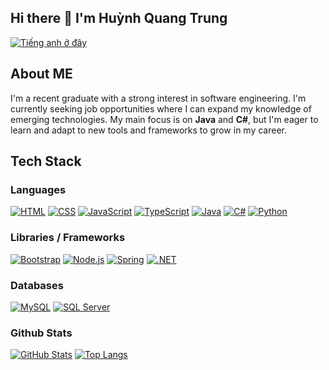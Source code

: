 ## Hi there 👋 I'm Huỳnh Quang Trung

[![Tiếng anh ở đây](https://img.shields.io/badge/Vietnamese_here!-bcdfff?style=for-the-badge&stype=for-the-badge&logoSize=40&label=Tiếng+việt+ở+đây!&labelColor=3178C6)](./README.md)

## About ME

I'm a recent graduate with a strong interest in software engineering. I'm currently seeking job opportunities where I can expand my knowledge of emerging technologies. My main focus is on **Java** and **C#**, but I'm eager to learn and adapt to new tools and frameworks to grow in my career.

## Tech Stack

### Languages

[![HTML](https://img.shields.io/badge/HTML5-E34F26?style=for-the-badge&logo=html5&logoColor=white)](https://developer.mozilla.org/en-US/docs/Web/HTML)
[![CSS](https://img.shields.io/badge/CSS3-1572B6?style=for-the-badge&logo=css3&logoColor=white)](https://developer.mozilla.org/en-US/docs/Web/CSS)
[![JavaScript](https://img.shields.io/badge/JavaScript-F7DF1E?style=for-the-badge&logo=javascript&logoColor=black)](https://developer.mozilla.org/en-US/docs/Web/JavaScript)
[![TypeScript](https://img.shields.io/badge/TypeScript-3178C6?style=for-the-badge&logo=typescript&logoColor=white)](https://www.typescriptlang.org/)
[![Java](https://img.shields.io/badge/Java-ED8B00?style=for-the-badge&logo=openjdk&logoColor=white)](https://www.java.com/)
[![C#](https://img.shields.io/badge/C%23-512BD4?style=for-the-badge&logo=c-sharp&logoColor=white)](https://learn.microsoft.com/en-us/dotnet/csharp/)
[![Python](https://img.shields.io/badge/Python-3776AB?style=for-the-badge&logo=python&logoColor=white)](https://www.python.org/)

### Libraries / Frameworks

[![Bootstrap](https://img.shields.io/badge/Bootstrap-7952B3?style=for-the-badge&logo=bootstrap&logoColor=white&logoSize=40)](https://getbootstrap.com/)
[![Node.js](https://img.shields.io/badge/Node.js-339933?style=for-the-badge&logo=nodedotjs&logoColor=white&logoSize=40)](https://nodejs.org)
[![Spring](https://img.shields.io/badge/Spring-6DB33F?style=for-the-badge&logo=spring&logoColor=white&logoSize=40)](https://spring.io/)
[![.NET](https://img.shields.io/badge/.NET-512BD4?style=for-the-badge&logo=dotnet&logoColor=white&logoSize=40)](https://dotnet.microsoft.com/)

### Databases

[![MySQL](https://img.shields.io/badge/MySQL-4479A1?style=for-the-badge&logo=mysql&logoColor=white&logoSize=40)](https://www.mysql.com/)
[![SQL Server](https://img.shields.io/badge/Microsoft_SQL_Server-CC2927?style=for-the-badge&logo=microsoft-sql-server&logoColor=white)](https://www.microsoft.com/en-us/sql-server)

### Github Stats

[![GitHub Stats](https://github-readme-stats.vercel.app/api?username=hqtrung01Yuk&show_icons=github&theme=tokyonight&rank_icon=github)](https://github.com/hqtrung01Yuk)
[![Top Langs](https://github-readme-stats.vercel.app/api/top-langs/?username=hqtrung01Yuk&theme=tokyonight&layout=compact&langs_count=6&exclude=html,css&border_color=2e4058)](https://github.com/hqtrung01Yuk)
